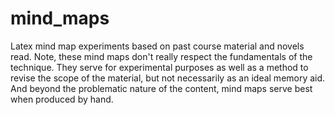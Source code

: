 # mind_maps

Latex mind map experiments based on past course material and novels read. Note, these mind maps don't really respect the fundamentals of the technique. They serve for experimental purposes as well as a method to revise the scope of the material, but not necessarily as an ideal memory aid. And beyond the problematic nature of the content, mind maps serve best when produced by hand.
